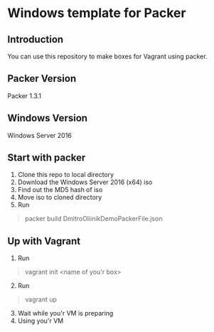 # Windows template for Packer
## Introduction
You can use this repository to make boxes for Vagrant using packer.
## Packer Version
Packer 1.3.1
## Windows Version
Windows Server 2016
## Start with packer
1. Clone this repo to local directory
2. Download the Windows Server 2016 (x64) iso
3. Find out the MD5 hash of iso
4. Move iso to cloned directory
5. Run 
 >packer build DmitroOliinikDemoPackerFile.json
 ## Up with Vagrant
 1. Run 
 > vagrant init <name of you'r box>
 2. Run 
 > vagrant up
 3. Wait while you'r VM is preparing
 4. Using you'r VM
